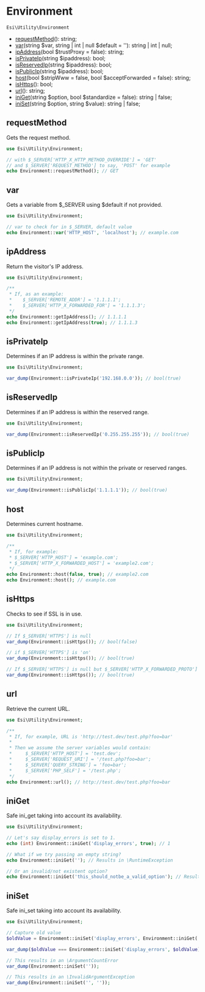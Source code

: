 # Environment

`Esi\Utility\Environment`

* [requestMethod](#requestmethod)(): string;
* [var](#var)(string $var, string | int | null $default = ''): string | int | null;
* [ipAddress](#ipaddress)(bool $trustProxy = false): string;
* [isPrivateIp](#isprivateip)(string $ipaddress): bool;
* [isReservedIp](#isreservedip)(string $ipaddress): bool;
* [isPublicIp](#ispublicip)(string $ipaddress): bool;
* [host](#host)(bool $stripWww = false, bool $acceptForwarded = false): string;
* [isHttps](#ishttps)(): bool;
* [url](#url)(): string;
* [iniGet](#iniget)(string $option, bool $standardize = false): string | false;
* [iniSet](#iniset)(string $option, string $value): string | false;


## requestMethod

Gets the request method.

```php
use Esi\Utility\Environment;

// with $_SERVER['HTTP_X_HTTP_METHOD_OVERRIDE'] = 'GET'
// and $_SERVER['REQUEST_METHOD'] to say, 'POST' for example
echo Environment::requestMethod(); // GET

```

## var

Gets a variable from $_SERVER using $default if not provided.

```php
use Esi\Utility\Environment;

// var to check for in $_SERVER, default value
echo Environment::var('HTTP_HOST', 'localhost'); // example.com
```

## ipAddress

Return the visitor's IP address.

```php
use Esi\Utility\Environment;

/**
 * If, as an example:
 *    $_SERVER['REMOTE_ADDR'] = '1.1.1.1';
 *    $_SERVER['HTTP_X_FORWARDED_FOR'] = '1.1.1.3';
 */
echo Environment::getIpAddress(); // 1.1.1.1
echo Environment::getIpAddress(true); // 1.1.1.3

```

## isPrivateIp

Determines if an IP address is within the private range.

```php
use Esi\Utility\Environment;

var_dump(Environment::isPrivateIp('192.168.0.0')); // bool(true)
```

## isReservedIp

Determines if an IP address is within the reserved range.

```php
use Esi\Utility\Environment;

var_dump(Environment::isReservedIp('0.255.255.255')); // bool(true)
```

## isPublicIp

Determines if an IP address is not within the private or reserved ranges.

```php
use Esi\Utility\Environment;

var_dump(Environment::isPublicIp('1.1.1.1')); // bool(true)
```

## host

Determines current hostname.

```php
use Esi\Utility\Environment;

/**
 * If, for example:
 * $_SERVER['HTTP_HOST'] = 'example.com';
 * $_SERVER['HTTP_X_FORWARDED_HOST'] = 'example2.com';
 */
echo Environment::host(false, true); // example2.com
echo Environment::host(); // example.com
```

## isHttps

Checks to see if SSL is in use.

```php
use Esi\Utility\Environment;

// If $_SERVER['HTTPS'] is null
var_dump(Environment::isHttps()); // bool(false)

// if $_SERVER['HTTPS'] is 'on'
var_dump(Environment::isHttps()); // bool(true)

// If $_SERVER['HTTPS'] is null but $_SERVER['HTTP_X_FORWARDED_PROTO'] is set and is 'https'
var_dump(Environment::isHttps()); // bool(true)
```

## url

Retrieve the current URL.

```php
use Esi\Utility\Environment;

/**
 * If, for example, URL is 'http://test.dev/test.php?foo=bar'
 *
 * Then we assume the server variables would contain:
 *     $_SERVER['HTTP_HOST'] = 'test.dev';
 *     $_SERVER['REQUEST_URI'] = '/test.php?foo=bar';
 *     $_SERVER['QUERY_STRING'] = 'foo=bar';
 *     $_SERVER['PHP_SELF'] = '/test.php';
 */
echo Environment::url(); // http://test.dev/test.php?foo=bar

```

## iniGet

Safe ini_get taking into account its availability.

```php
use Esi\Utility\Environment;

// Let's say display_errors is set to 1.
echo (int) Environment::iniGet('display_errors', true); // 1

// What if we try passing an empty string?
echo Environment::iniGet(''); // Results in \RuntimeException

// Or an invalid/not existent option?
echo Environment::iniGet('this_should_notbe_a_valid_option'); // Results in \RuntimeException
```

## iniSet

Safe ini_set taking into account its availability.

```php
use Esi\Utility\Environment;

// Capture old value
$oldValue = Environment::iniSet('display_errors', Environment::iniGet('display_errors'));

var_dump($oldValue === Environment::iniSet('display_errors', $oldValue)); // bool(true)

// This results in an \ArgumentCountError
var_dump(Environment::iniSet(''));

// This results in an \InvalidArgumentException
var_dump(Environment::iniSet('', ''));
```
